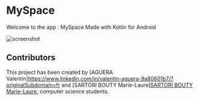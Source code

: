 # MySpace

Welcome to the app : MySpace
Made with Kotlin for Android

![screenshot]()

## Contributors

This project has been created by [AGUERA Valentin]https://www.linkedin.com/in/valentin-aguera-9a80601b7/?originalSubdomain=fr and [SARTORI BOUTY Marie-Laure][SARTORI BOUTY Marie-Laure](https://www.linkedin.com/in/marie-laure-sartori-bouty-39b0611b7/?originalSubdomain=fr), computer science students.